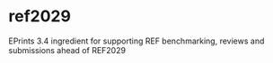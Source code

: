 # ref2029
EPrints 3.4 ingredient for supporting REF benchmarking, reviews and submissions ahead of REF2029
